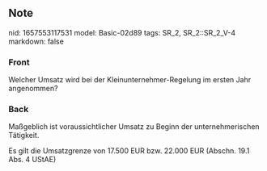 ## Note
nid: 1657553117531
model: Basic-02d89
tags: SR_2, SR_2::SR_2_V-4
markdown: false

### Front
Welcher Umsatz wird bei der Kleinunternehmer-Regelung im ersten Jahr angenommen?

### Back
Maßgeblich ist voraussichtlicher Umsatz zu Beginn der unternehmerischen Tätigkeit.

Es gilt die Umsatzgrenze von 17.500 EUR bzw. 22.000 EUR (Abschn. 19.1 Abs. 4 UStAE)
